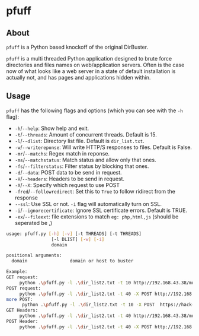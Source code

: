 # pfuff

## About
`pfuff` is a Python based knockoff of the original DirBuster.

`pfuff` is a multi threaded Python application designed to brute force directories
 and files names on web/application servers. Often is the case now of what looks
 like a web server in a state of default installation is actually not,
 and has pages and applications hidden within.



## Usage

`pfuff` has the following flags and options (which you can see with the `-h`
flag):

* `-h`/`--help`: Show help and exit.
* `-t`/`--threads`: Amount of concurrent threads. Default is 15.
* `-l`/`--dlist`: Directory list file. Default is `dir_list.txt`.
* `-w`/`--writereponse`: Will write HTTP/S responses to files. Default is False.
* `-mr`/`--matchs`: Regex match in reponse.
* `-ms`/`--matchstatus`: Match status and allow only that ones.
* `-fs`/`--filterstatus`: Filter status by blocking that ones.
* `-d`/`--data`: POST data to be send in request.
* `-H`/`--headers`: Headers to be send in request.
* `-X`/`--X`: Specify which request to use POST
* `-fred`/`--followredirect`: Set this to `True` to follow ridirect from the response
* `--ssl`: Use SSL or not. `-i` flag will automatically turn on SSL.
* `-i`/`--ignorecertificate`: Ignore SSL certificate errors. Default is TRUE.
* `-ex`/`--fileext`: file extensions to match `eg: php,html,js` (should be seperated be ,)


```bash
usage: pfuff.py [-h] [-v] [-t THREADS] [-t THREADS]
                 [-l DLIST] [-w] [-i] 
                 domain

positional arguments:
  domain                domain or host to buster
```
```bash
Example:
GET request:
     python .\pfuff.py -l .\dir_list2.txt -t 10 http://192.168.43.38/mutillidae/index.php?page=fuzz -mr "logged"        
POST request:
     python .\pfuff.py -l .\dir_list2.txt -t 40 -X POST http://192.168.43.38/mutillidae/index.php?page=login.php -d "{'username':'sdsd','password':'fuzz','login-php-submit-button':'Login'}" -mr "logged"
more POST:
      python .\pfuff.py -l .\dir_list2.txt -t 10 -X POST  https://hack-yourself-first.com/Account/Login -d "{'Email':'sahilkb@gmail.com','Password':'FUZZ','RememberMe':'false'}"
GET Headers:
     python .\pfuff.py -l .\dir_list2.txt -t 40 http://192.168.43.38/mutillidae/index.php?page=login.php -H "{'username':'sdsd','password':'fuzz','login-php-submit-button':'Login'}" -ms 200 -fs 401 -mr "Logged"
POST Header:
     python .\pfuff.py -l .\dir_list2.txt -t 40 -X POST http://192.168.43.38/mutillidae/index.php?page=login.php -H "{'username':'sdsd','password':'fuzz','login-php-submit-button':'Login'}" -ms 200 -fs 401 -mr "Logged"
```
